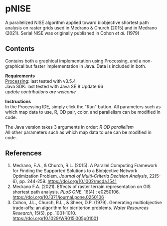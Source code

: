 # pNISE
A parallelized NISE algorithm applied toward biobjective shortest path analysis on raster grids used in Medrano & Church (2015) and in Medrano (2021). Serial NISE was originally published in Cohon *et al.* (1979)  
  
## Contents
Contains both a graphical implementation using Processing, and a non-graphical but faster implementation in Java. Data is included in both.
  
**Requirements**  
[Processing](https://processing.org/): last tested with v3.5.4  
Java SDK: last tested with Java SE 8 Update 66  
*update contributions are welcome*  

**Instructions**  
In the Processing IDE, simply click the "Run" button. All parameters such as which map data to use, R, OD pair, color, and parallelism can be modified in code.  
  
The Java version takes 3 arguments in order: *R OD parallelism*  
All other parameters such as which map data to use can be modified in code.  
  
## References  
1. Medrano, F.A., & Church, R.L. (2015). A Parallel Computing Framework for Finding the Supported Solutions to a Biobjective Network Optimization Problem. *Journal of Multi-Criteria Decision Analysis*, 22(5-6), pp. 244-259. https://doi.org/10.1002/mcda.1541  
2. Medrano F.A. (2021). Effects of raster terrain representation on GIS shortest path analysis. *PLoS ONE*, 16(4) : e0250106. https://doi.org/10.1371/journal.pone.0250106
3. Cohon, J.L., Church, R.L., & Sheer, D.P. (1979). Generating multiobjective trade-offs: an algorithm for bicriterion problems. *Water Resources Research*, 15(5), pp. 1001-1010. https://doi.org/10.1029/WR015i005p01001
